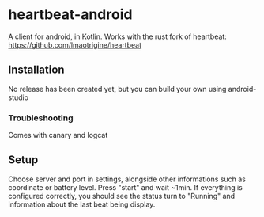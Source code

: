 # heartbeat-android

A client for android, in Kotlin.
Works with the rust fork of heartbeat:
https://github.com/lmaotrigine/heartbeat

## Installation

No release has been created yet, but you can build your own using android-studio

### Troubleshooting

Comes with canary and logcat 

## Setup

Choose server and port in settings, alongside other informations such as coordinate or battery level.
Press "start" and wait ~1min. If everything is configured correctly, you should see the status turn to "Running" and information about the last beat being display.
